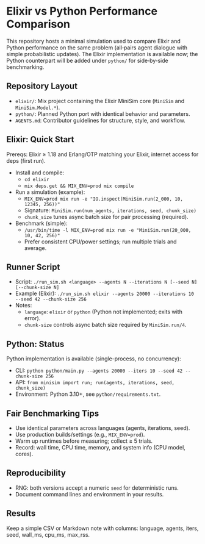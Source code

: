 # Elixir vs Python Performance Comparison

This repository hosts a minimal simulation used to compare Elixir and Python performance on the same problem (all‑pairs agent dialogue with simple probabilistic updates). The Elixir implementation is available now; the Python counterpart will be added under `python/` for side‑by‑side benchmarking.

## Repository Layout
- `elixir/`: Mix project containing the Elixir MiniSim core (`MiniSim` and `MiniSim.Model.*`).
- `python/`: Planned Python port with identical behavior and parameters.
- `AGENTS.md`: Contributor guidelines for structure, style, and workflow.

## Elixir: Quick Start
Prereqs: Elixir ≥ 1.18 and Erlang/OTP matching your Elixir, internet access for deps (first run).

- Install and compile:
  - `cd elixir`
  - `mix deps.get && MIX_ENV=prod mix compile`
- Run a simulation (example):
  - `MIX_ENV=prod mix run -e "IO.inspect(MiniSim.run(2_000, 10, 12345, 256))"`
  - Signature: `MiniSim.run(num_agents, iterations, seed, chunk_size)`
  - `chunk_size` tunes async batch size for pair processing (required).
- Benchmark (simple):
  - `/usr/bin/time -l MIX_ENV=prod mix run -e "MiniSim.run(20_000, 10, 42, 256)"`
  - Prefer consistent CPU/power settings; run multiple trials and average.

## Runner Script
- Script: `./run_sim.sh <language> --agents N --iterations N [--seed N] [--chunk-size N]`
- Example (Elixir): `./run_sim.sh elixir --agents 20000 --iterations 10 --seed 42 --chunk-size 256`
- Notes:
  - `language`: `elixir` or `python` (Python not implemented; exits with error).
  - `chunk-size` controls async batch size required by `MiniSim.run/4`.

## Python: Status
Python implementation is available (single-process, no concurrency):
- CLI: `python python/main.py --agents 20000 --iters 10 --seed 42 --chunk-size 256`
- API: `from minisim import run; run(agents, iterations, seed, chunk_size)`
- Environment: Python 3.10+, see `python/requirements.txt`.

## Fair Benchmarking Tips
- Use identical parameters across languages (agents, iterations, seed).
- Use production builds/settings (e.g., `MIX_ENV=prod`).
- Warm up runtimes before measuring; collect ≥ 5 trials.
- Record: wall time, CPU time, memory, and system info (CPU model, cores).

## Reproducibility
- RNG: both versions accept a numeric `seed` for deterministic runs.
- Document command lines and environment in your results.

## Results
Keep a simple CSV or Markdown note with columns: language, agents, iters, seed, wall_ms, cpu_ms, max_rss.
